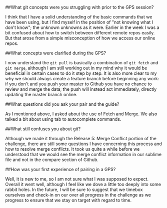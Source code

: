 ##What git concepts were you struggling with prior to the GPS session?

I think that I have a solid understanding of the basic commands that we have been using, but I find myself in the position of "not knowing what I don't know"; the unknown unknowns as it were.  Earlier in the week I was a bit confused about how to switch between different remote repos easily.  But that arose from a simple misconception of how we access our online repos.

##What concepts were clarified during the GPS?

I now understand the `git pull` is basically a combination of `git fetch` and `git merge`, although I am still working out in my mind why it would be beneficial in certain cases to do it step by step.  It is also more clear to my why we should always create a feature branch before beginning any work: if you don't and you push your master to Github you have no chance to review and merge the data; the push will instead act immediately, directly updating the master branch online.

##What questions did you ask your pair and the guide?

As I mentioned above, I asked about the use of Fetch and Merge.  We also talked a bit about using tab to autocomplete commands.

##What still confuses you about git?

Although we made it through the Release 5: Merge Conflict portion of the challenge, there are still some questions I have concerning this process and how to resolve merge conflicts.  It took us quite a while before we understood that we would see the merge conflict information in our sublime file and not in the compare section of Github.

##How was your first experience of pairing in a GPS?

Well, it is new to me, so I am not sure what I was supposed to expect.  Overall it went well, although I feel like we dove a little too deeply into some rabbit holes.  In the future, I will be sure to suggest that we timebox ourselves and check-in on our over all progress in the challenge as we progress to ensure that we stay on target with regard to time.